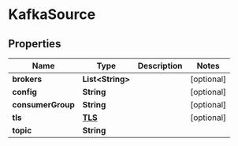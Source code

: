 

# KafkaSource


## Properties

Name | Type | Description | Notes
------------ | ------------- | ------------- | -------------
**brokers** | **List&lt;String&gt;** |  |  [optional]
**config** | **String** |  |  [optional]
**consumerGroup** | **String** |  |  [optional]
**tls** | [**TLS**](TLS.md) |  |  [optional]
**topic** | **String** |  | 



